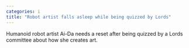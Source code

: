 ```yaml
---
categories: i
title: "Robot artist falls asleep while being quizzed by Lords"
---
```

Humanoid robot artist Ai-Da needs a reset after being quizzed by a Lords committee about how she creates art.